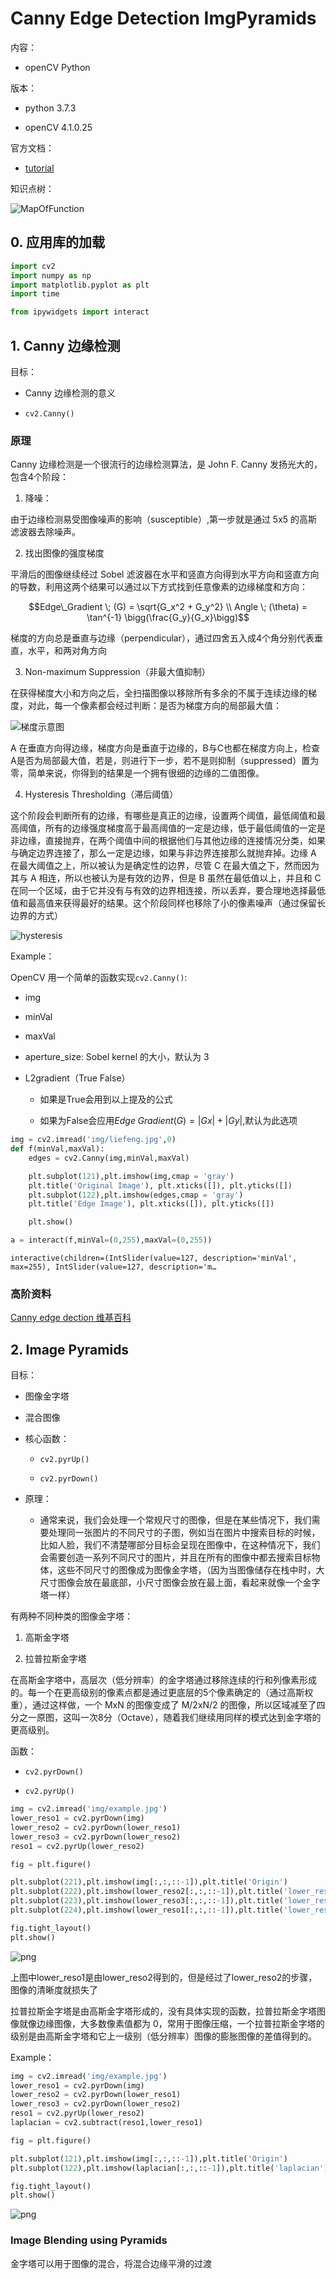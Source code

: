 
# Canny Edge Detection ImgPyramids

内容：

- openCV Python

版本：

- python 3.7.3

- openCV 4.1.0.25

官方文档：

- [tutorial](https://docs.opencv.org/3.1.0/d6/d00/tutorial_py_root.html)

知识点树：

![MapOfFunction](img/Canny_Edge_Detection_ImgP.png)

## 0. 应用库的加载


```python
import cv2
import numpy as np
import matplotlib.pyplot as plt
import time

from ipywidgets import interact
```

## 1. Canny 边缘检测

目标：

- Canny 边缘检测的意义

- `cv2.Canny()`

### 原理

Canny 边缘检测是一个很流行的边缘检测算法，是 John F. Canny 发扬光大的，包含4个阶段：

1. 降噪：

由于边缘检测易受图像噪声的影响（susceptible）,第一步就是通过 5x5 的高斯滤波器去除噪声。

2. 找出图像的强度梯度

平滑后的图像继续经过 Sobel 滤波器在水平和竖直方向得到水平方向和竖直方向的导数，利用这两个结果可以通过以下方式找到任意像素的边缘梯度和方向：

$$Edge\_Gradient \; (G) = \sqrt{G_x^2 + G_y^2} \\ Angle \; (\theta) = \tan^{-1} \bigg(\frac{G_y}{G_x}\bigg)$$

梯度的方向总是垂直与边缘（perpendicular），通过四舍五入成4个角分别代表垂直，水平，和两对角方向

3. Non-maximum Suppression（非最大值抑制）

在获得梯度大小和方向之后，全扫描图像以移除所有多余的不属于连续边缘的梯度，对此，每一个像素都会经过判断：是否为梯度方向的局部最大值：

![梯度示意图](img/cannyGradient.jpg)

A 在垂直方向得边缘，梯度方向是垂直于边缘的，B与C也都在梯度方向上，检查A是否为局部最大值，若是，则进行下一步，若不是则抑制（suppressed）置为零，简单来说，你得到的结果是一个拥有很细的边缘的二值图像。

4. Hysteresis Thresholding（滞后阈值）

这个阶段会判断所有的边缘，有哪些是真正的边缘，设置两个阈值，最低阈值和最高阈值，所有的边缘强度梯度高于最高阈值的一定是边缘，低于最低阈值的一定是非边缘，直接抛弃，在两个阈值中间的根据他们与其他边缘的连接情况分类，如果与确定边界连接了，那么一定是边缘，如果与非边界连接那么就抛弃掉。边缘 A 在最大阈值之上，所以被认为是确定性的边界，尽管 C 在最大值之下，然而因为其与 A 相连，所以也被认为是有效的边界，但是 B 虽然在最低值以上，并且和 C 在同一个区域，由于它并没有与有效的边界相连接，所以丢弃，要合理地选择最低值和最高值来获得最好的结果。这个阶段同样也移除了小的像素噪声（通过保留长边界的方式）

![hysteresis](img/hysteresis.jpg)

Example：

OpenCV 用一个简单的函数实现`cv2.Canny()`:

- img

- minVal

- maxVal

- aperture_size: Sobel kernel 的大小，默认为 3 

- L2gradient（True False）

    - 如果是True会用到以上提及的公式
    
    - 如果为False会应用$Edge \; Gradient(G)=|Gx|+|Gy|$,默认为此选项


```python
img = cv2.imread('img/liefeng.jpg',0)
def f(minVal,maxVal):
    edges = cv2.Canny(img,minVal,maxVal)

    plt.subplot(121),plt.imshow(img,cmap = 'gray')
    plt.title('Original Image'), plt.xticks([]), plt.yticks([])
    plt.subplot(122),plt.imshow(edges,cmap = 'gray')
    plt.title('Edge Image'), plt.xticks([]), plt.yticks([])

    plt.show()

a = interact(f,minVal=(0,255),maxVal=(0,255))
```


    interactive(children=(IntSlider(value=127, description='minVal', max=255), IntSlider(value=127, description='m…


### 高阶资料

[Canny edge dection 维基百科](https://en.wikipedia.org/wiki/Canny_edge_detector)

## 2. Image Pyramids

目标：

- 图像金字塔

- 混合图像

- 核心函数：

    - `cv2.pyrUp()`
    
    - `cv2.pyrDown()`

- 原理：

    - 通常来说，我们会处理一个常规尺寸的图像，但是在某些情况下，我们需要处理同一张图片的不同尺寸的子图，例如当在图片中搜索目标的时候，比如人脸，我们不清楚哪部分目标会呈现在图像中，在这种情况下，我们会需要创造一系列不同尺寸的图片，并且在所有的图像中都去搜索目标物体，这些不同尺寸的图像成为图像金字塔，（因为当图像储存在栈中时，大尺寸图像会放在最底部，小尺寸图像会放在最上面，看起来就像一个金字塔一样）

有两种不同种类的图像金字塔：

1. 高斯金字塔

2. 拉普拉斯金字塔

在高斯金字塔中，高层次（低分辨率）的金字塔通过移除连续的行和列像素形成的。每一个在更高级别的像素点都是通过更底层的5个像素确定的（通过高斯权重），通过这样做，一个 MxN 的图像变成了 M/2xN/2 的图像，所以区域减至了四分之一原图，这叫一次8分（Octave），随着我们继续用同样的模式达到金字塔的更高级别。

函数：

- `cv2.pyrDown()`

- `cv2.pyrUp()`



```python
img = cv2.imread('img/example.jpg')
lower_reso1 = cv2.pyrDown(img)
lower_reso2 = cv2.pyrDown(lower_reso1)
lower_reso3 = cv2.pyrDown(lower_reso2)
reso1 = cv2.pyrUp(lower_reso2)

fig = plt.figure()

plt.subplot(221),plt.imshow(img[:,:,::-1]),plt.title('Origin')
plt.subplot(222),plt.imshow(lower_reso2[:,:,::-1]),plt.title('lower_reso2')
plt.subplot(223),plt.imshow(lower_reso3[:,:,::-1]),plt.title('lower_reso3')
plt.subplot(224),plt.imshow(lower_reso1[:,:,::-1]),plt.title('lower_reso1')

fig.tight_layout()
plt.show()
```


![png](Canny_Edge_Detection_ImgPyramids_files/Canny_Edge_Detection_ImgPyramids_5_0.png)


上图中lower_reso1是由lower_reso2得到的，但是经过了lower_reso2的步骤，图像的清晰度就损失了

拉普拉斯金字塔是由高斯金字塔形成的，没有具体实现的函数，拉普拉斯金字塔图像就像边缘图像，大多数像素值都为 0，常用于图像压缩，一个拉普拉斯金字塔的级别是由高斯金字塔和它上一级别（低分辨率）图像的膨胀图像的差值得到的。

Example：


```python
img = cv2.imread('img/example.jpg')
lower_reso1 = cv2.pyrDown(img)
lower_reso2 = cv2.pyrDown(lower_reso1)
lower_reso3 = cv2.pyrDown(lower_reso2)
reso1 = cv2.pyrUp(lower_reso2)
laplacian = cv2.subtract(reso1,lower_reso1)

fig = plt.figure()

plt.subplot(121),plt.imshow(img[:,:,::-1]),plt.title('Origin')
plt.subplot(122),plt.imshow(laplacian[:,:,::-1]),plt.title('laplacian')

fig.tight_layout()
plt.show()
```


![png](Canny_Edge_Detection_ImgPyramids_files/Canny_Edge_Detection_ImgPyramids_7_0.png)


### Image Blending using Pyramids

金字塔可以用于图像的混合，将混合边缘平滑的过渡
